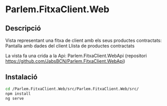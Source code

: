 # Parlem.FitxaClient.Web
## Descripció
Vista representant una fitxa de client amb els seus productes contractats: Pantalla amb dades del client Llista de productes contractats

La vista fa una crida a la Api: Parlem.FitxaClient.WebApi (repositori https://github.com/JabsBCN/Parlem.FitxaClient.WebApi)

## Instalació

```sh
cd /Parlem.FitxaClient.Web/src/Parlem.FitxaClient.Web/src/
npm install
ng serve
```

